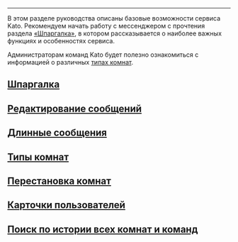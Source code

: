 ***

В этом разделе руководства описаны базовые возможности сервиса Kato. Рекомендуем начать работу с мессенджером с прочтения раздела [«Шпаргалка»](articles/ru/cheatsheet/), в котором рассказывается о наиболее важных функциях и особенностях сервиса.

Администраторам команд Kato будет полезно ознакомиться с информацией о различных [типах комнат](/articles/ru/room-types/).

## [Шпаргалка](/articles/ru/cheatsheet/)
## [Редактирование сообщений](/articles/ru/edit-message/)
## [Длинные сообщения](/articles/ru/rich-paste-support/)
## [Типы комнат](/articles/ru/room-types/)
## [Перестановка комнат](/articles/ru/room-drag-n-drop/)
## [Карточки пользователей](/articles/ru/profile-cards/)
## [Поиск по истории всех комнат и команд](/articles/ru/global-search/)

